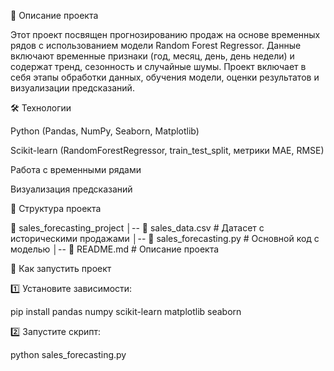 📌 Описание проекта

Этот проект посвящен прогнозированию продаж на основе временных рядов с использованием модели Random Forest Regressor. Данные включают временные признаки (год, месяц, день, день недели) и содержат тренд, сезонность и случайные шумы. Проект включает в себя этапы обработки данных, обучения модели, оценки результатов и визуализации предсказаний.

🛠 Технологии

Python (Pandas, NumPy, Seaborn, Matplotlib)

Scikit-learn (RandomForestRegressor, train_test_split, метрики MAE, RMSE)

Работа с временными рядами

Визуализация предсказаний

📂 Структура проекта

📁 sales_forecasting_project
│-- 📄 sales_data.csv      # Датасет с историческими продажами
│-- 📄 sales_forecasting.py # Основной код с моделью
│-- 📄 README.md           # Описание проекта

🚀 Как запустить проект

1️⃣ Установите зависимости:

pip install pandas numpy scikit-learn matplotlib seaborn

2️⃣ Запустите скрипт:

python sales_forecasting.py

